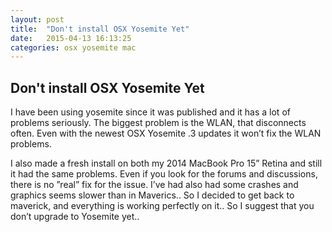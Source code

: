 ```yaml
---
layout: post
title:  "Don't install OSX Yosemite Yet"
date:   2015-04-13 16:13:25
categories: osx yosemite mac
---
```


## Don't install OSX Yosemite Yet

I have been using yosemite since it was published and it has a lot of problems seriously. The biggest problem is the WLAN, that disconnects often. Even with the newest OSX Yosemite .3 updates it won’t fix the WLAN problems.   

I also made a fresh install on both my 2014 MacBook Pro 15” Retina and still it had the same problems. Even if you look for the forums and discussions, there is no ”real” fix for the issue. I’ve had also had some crashes and graphics seems slower than in Maverics.. So I decided to get back to maverick, and everything is working perfectly on it.. So I suggest that you don’t upgrade to Yosemite yet..
